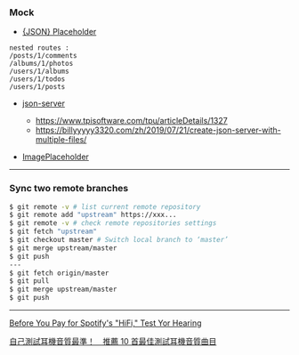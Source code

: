 ### Mock

- [{JSON} Placeholder](https://jsonplaceholder.typicode.com/)

```
nested routes :
/posts/1/comments
/albums/1/photos
/users/1/albums
/users/1/todos
/users/1/posts
```

- [json-server](https://github.com/typicode/json-server)

  - https://www.tpisoftware.com/tpu/articleDetails/1327
  - https://billyyyyy3320.com/zh/2019/07/21/create-json-server-with-multiple-files/

- [ImagePlaceholder](https://placeholder.com/)

---

### Sync two remote branches

```bash
$ git remote -v # list current remote repository
$ git remote add "upstream" https://xxx...
$ git remote -v # check remote repositories settings
$ git fetch "upstream"
$ git checkout master # Switch local branch to ‘master’
$ git merge upstream/master
$ git push
---
$ git fetch origin/master
$ git pull
$ git merge upstream/master
$ git push
```

---

[Before You Pay for Spotify's "HiFi," Test Yor Hearing](https://lifehacker.com/before-you-pay-for-spotifys-hifi-test-your-hearing-1846345345)

[自己測試耳機音質最準！　推薦 10 首最佳測試耳機音質曲目](https://www.earphoneman.com/knowl/10-songs-to-test-earphone/)

